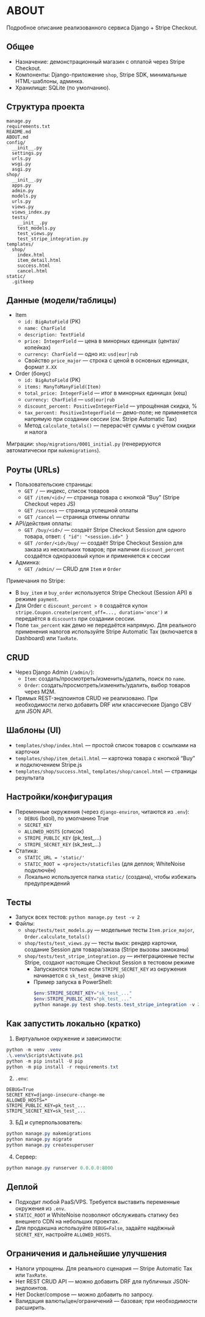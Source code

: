 # ABOUT

Подробное описание реализованного сервиса Django + Stripe Checkout.

## Общее
- Назначение: демонстрационный магазин с оплатой через Stripe Checkout.
- Компоненты: Django-приложение `shop`, Stripe SDK, минимальные HTML-шаблоны, админка.
- Хранилище: SQLite (по умолчанию).

## Структура проекта
```
manage.py
requirements.txt
README.md
ABOUT.md
config/
  __init__.py
  settings.py
  urls.py
  wsgi.py
  asgi.py
shop/
  __init__.py
  apps.py
  admin.py
  models.py
  urls.py
  views.py
  views_index.py
  tests/
    __init__.py
    test_models.py
    test_views.py
    test_stripe_integration.py
templates/
  shop/
    index.html
    item_detail.html
    success.html
    cancel.html
static/
  .gitkeep
```

## Данные (модели/таблицы)
- Item
  - `id: BigAutoField` (PK)
  - `name: CharField`
  - `description: TextField`
  - `price: IntegerField` — цена в минорных единицах (центах/копейках)
  - `currency: CharField` — одно из: `usd|eur|rub`
  - Свойство `price_major` — строка с ценой в основных единицах, формат `X.XX`
- Order (бонус)
  - `id: BigAutoField` (PK)
  - `items: ManyToManyField(Item)`
  - `total_price: IntegerField` — итог в минорных единицах (кеш)
  - `currency: CharField` — `usd|eur|rub`
  - `discount_percent: PositiveIntegerField` — упрощённая скидка, %
  - `tax_percent: PositiveIntegerField` — демо-поле; не применяется напрямую при создании сессии (см. Stripe Automatic Tax)
  - Метод `calculate_totals()` — перерасчёт суммы с учётом скидки и налога

Миграции: `shop/migrations/0001_initial.py` (генерируются автоматически при `makemigrations`).

## Роуты (URLs)
- Пользовательские страницы:
  - `GET /` — индекс, список товаров
  - `GET /item/<id>/` — страница товара с кнопкой “Buy” (Stripe Checkout через JS)
  - `GET /success` — страница успешной оплаты
  - `GET /cancel` — страница отмены оплаты
- API/действия оплаты:
  - `GET /buy/<id>/` — создаёт Stripe Checkout Session для одного товара, ответ: `{ "id": "<session.id>" }`
  - `GET /order/<id>/buy/` — создаёт Stripe Checkout Session для заказа из нескольких товаров; при наличии `discount_percent` создаётся одноразовый купон и применяется к сессии
- Админка:
  - `GET /admin/` — CRUD для `Item` и `Order`

Примечания по Stripe:
- В `buy_item` и `buy_order` используется Stripe Checkout (Session API) в режиме `payment`.
- Для Order с `discount_percent > 0` создаётся купон `stripe.Coupon.create(percent_off=..., duration='once')` и передаётся в `discounts` при создании сессии.
- Поле `tax_percent` как демо не передаётся напрямую. Для реального применения налогов используйте Stripe Automatic Tax (включается в Dashboard) или `TaxRate`.

## CRUD
- Через Django Admin (`/admin/`):
  - `Item`: создать/просмотреть/изменить/удалить, поиск по `name`.
  - `Order`: создать/просмотреть/изменить/удалить, выбор товаров через M2M.
- Прямых REST-эндпоинтов CRUD не реализовано. При необходимости легко добавить DRF или классические Django CBV для JSON API.

## Шаблоны (UI)
- `templates/shop/index.html` — простой список товаров с ссылками на карточки
- `templates/shop/item_detail.html` — карточка товара с кнопкой “Buy” и подключением Stripe.js
- `templates/shop/success.html`, `templates/shop/cancel.html` — страницы результата

## Настройки/конфигурация
- Переменные окружения (через `django-environ`, читаются из `.env`):
  - `DEBUG` (bool), по умолчанию True
  - `SECRET_KEY`
  - `ALLOWED_HOSTS` (список)
  - `STRIPE_PUBLIC_KEY` (pk_test_...)
  - `STRIPE_SECRET_KEY` (sk_test_...)
- Статика:
  - `STATIC_URL = 'static/'`
  - `STATIC_ROOT = <project>/staticfiles` (для деплоя; WhiteNoise подключён)
  - Локально используется папка `static/` (создана), чтобы избежать предупреждений

## Тесты
- Запуск всех тестов: `python manage.py test -v 2`
- Файлы:
  - `shop/tests/test_models.py` — модельные тесты `Item.price_major`, `Order.calculate_totals()`
  - `shop/tests/test_views.py` — тесты вьюх: рендер карточки, создание Session для товара/заказа (Stripe вызовы замоканы)
  - `shop/tests/test_stripe_integration.py` — интеграционные тесты Stripe, создают настоящие Checkout Session в тестовом режиме
    - Запускаются только если `STRIPE_SECRET_KEY` из окружения начинается с `sk_test_` (иначе `skip`)
    - Пример запуска в PowerShell:
      ```powershell
      $env:STRIPE_SECRET_KEY="sk_test_..."
      $env:STRIPE_PUBLIC_KEY="pk_test_..."
      python manage.py test shop.tests.test_stripe_integration -v 2
      ```

## Как запустить локально (кратко)
1) Виртуальное окружение и зависимости:
```powershell
python -m venv .venv
.\.venv\Scripts\Activate.ps1
python -m pip install -U pip
python -m pip install -r requirements.txt
```
2) `.env`:
```env
DEBUG=True
SECRET_KEY=django-insecure-change-me
ALLOWED_HOSTS=*
STRIPE_PUBLIC_KEY=pk_test_...
STRIPE_SECRET_KEY=sk_test_...
```
3) БД и суперпользователь:
```powershell
python manage.py makemigrations
python manage.py migrate
python manage.py createsuperuser
```
4) Сервер:
```powershell
python manage.py runserver 0.0.0.0:8000
```

## Деплой
- Подходит любой PaaS/VPS. Требуется выставить переменные окружения из `.env`.
- `STATIC_ROOT` и WhiteNoise позволяют обслуживать статику без внешнего CDN на небольших проектах.
- Для продакшна используйте `DEBUG=False`, задайте надёжный `SECRET_KEY`, настройте `ALLOWED_HOSTS`.

## Ограничения и дальнейшие улучшения
- Налоги упрощены. Для реального сценария — Stripe Automatic Tax или `TaxRate`.
- Нет REST CRUD API — можно добавить DRF для публичных JSON-эндпоинтов.
- Нет Docker/compose — можно добавить по запросу.
- Валидация валюты/цен/ограничений — базовая; при необходимости расширить.
